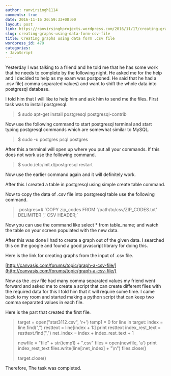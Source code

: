 ```yaml
---
author: ranvirsingh1114
comments: true
date: 2016-11-16 20:59:33+00:00
layout: post
link: https://ranvirsinghprojects.wordpress.com/2016/11/17/creating-graphs-using-data-form-csv-file/
slug: creating-graphs-using-data-form-csv-file
title: Creating graphs using data form .csv file
wordpress_id: 479
categories:
- JavaScript
---
```


Yesterday I was talking to a friend and he told me that he has some work that he needs to complete by the following night. He asked me for the help and I decided to help as my exam was postponed. He said that he had a .csv file( comma separated values) and want to shift the whole data into postgresql database.

I told him that I will like to help him and ask him to send me the files. First task was to install postgresql.


<blockquote>$ sudo apt-get install postgresql postgresql-contrib</blockquote>


Now use the following command to start postgresql terminal and start typing postgresql commands which are somewhat similar to MySQL.


<blockquote>$ sudo -u postgres psql postgres</blockquote>


After this a terminal will open up where you put all your commands. If this does not work use the following command.


<blockquote>$ sudo /etc/init.d/postgresql restart</blockquote>


Now use the earlier command again and it will definitely work.

After this I created a table in postgresql using simple create table command.

Now to copy the data of .csv file into postgresql table use the following command.


<blockquote> postgres=# `COPY zip_codes FROM '/path/to/csv/ZIP_CODES.txt' DELIMITER ',' CSV HEADER;`</blockquote>


Now you can use the command like select * from table_name; and watch the table on your screen populated with the new data.

After this was done I had to create a graph out of the given data. I searched this on the google and found a good javascript library for doing this.

Here is the link for creating graphs from the input of .csv file.

[http://canvasjs.com/forums/topic/graph-a-csv-file/](http://canvasjs.com/forums/topic/graph-a-csv-file/)

Now as the .csv file had many comma separated values my friend went forward and asked me to create a script that can create different files with the required data for this I told him that it will require some time. I came back to my room and started making a python script that can keep two comma separated values in each file.

Here is the part that created the first file.


<blockquote>target = open("stat3112.csv", 'r+')
temp1 = 0
for line in target:
index = line.find(",")
resttext = line[index + 1:]
print resttext
index_rest_text = resttext.find(",")
net_index = index + index_rest_text + 1

newfile = "file" + str(temp1) + ".csv"
files = open(newfile, 'a')
print index_rest_text
files.write(line[:net_index] + "\n")
files.close()

target.close()</blockquote>


Therefore, The task was completed.
